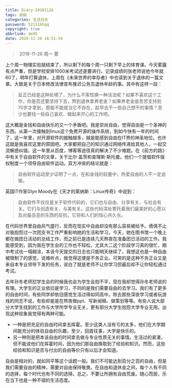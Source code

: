 ```yaml
---
title: Diary-20181126
tags: 自由
categories: 生活日志
password: 521116hqq
copyright: true
abbrlink: de95
date: 2018-11-26 16:51:59
---
```


> ​      2018-11-26                       周一                              雾

<!-- more -->

上个周一物理实验就结束了，所以剩下的每个周一只剩下早上的体育课。今天雾霾有点严重，但是学校安排1000米考试还是要进行。记录成绩的张老师说他今年就60了，明年打算退休，上周在《未来世界的幸存者》中也读到关于退休的一篇文章。大致是关于日本修改法律宣布推迟公务员退休年龄的事。其中有这样一段：

> 反正已经是这种处境了，为什么不索性换一种活法呢？如果不喜欢这个工作，你是否还要坚持下去，熬到退休拿养老金？如果养老金是苦苦支持到70岁才拿到，那能不能就当它不存在，趁早去干一些自己想干的事情？至少也要找一些自己喜欢、做起来开心的工作吧。

这大概是金钱和自由快乐的又一个矛盾吧。我是崇尚自由，觉得自由是一个圣神的东西。从第一次接触到linux这个免费开源的操作系统，到如今快有一年的时间了，这一年里，对开源软件的接触越多，越是能感到自由在IT界的神圣地位。也许这就是我喜欢这里的原因吧。大家都把自己的知识通过网络传递给其他人，一起交流解惑纠错。这一年里从百度，博客等途径真的解决了不少难题。在《前方的路》中有关于自由软件的文章，关于比尔·盖茨和查理斯·斯托曼。他们一个提倡软件版权制度一个领导自由软件运动。双方冲突的结论就是：

> 自由软件运动至少证明了一点，在和金钱的较量中，热爱自由的人不一定会输。

英国IT作家Glyn Moody在《天才的莱纳斯：Linux传奇》中说到：

> 自由软件不仅仅是关于软件代码的，它们也与自由、分享有关，与社会有关。它们与创造有关，与美有关。这些代码深处寄托着我们最美好的心愿以及对最丑恶的东西的反抗，它将和人们的恒心共久长。

在代码世界里自由风气盛行，反而在现实中自由却没有那么容易被给予。倩倩不止对我抱怨过一次团支书工作严重影响她的生活和学习，今天，她在图书馆一个晚上都在做团日活动的总结工作，而之前已是连续几天熬夜在准备团日活动的工作。我能感受到，因为我在学生会的工作也不轻松，尤其大二这个阶段学习真的很忙，期中考试也一塌糊涂，本该今天提交的日志也只能明天继续了。我想这也是一种自由被限制了的感觉，说难听点，我觉得这便是不务正业。可笑的是这种不务正业又是来自本专业领导下发的任务，说白了就是老师不让你学习但最后却不让你轻松通过考试。

去年孙冬老师怼学生会的时候我也会为学生会抱不平，现在我却觉得孙冬老师说的有理。大学生的正业依旧是学习，不同的是我们需要自由的去学习。我们有了更多的自由时间，有些同学却依旧感觉生活过得如同高中。除去那些深夜学习或者玩游戏的同志不说，有些却是是在熬夜做ppt、写新闻稿、做策划等等。有些人说大部分大学生找到的工作与大学所学专业无关，更有部分大学生抱怨大学专业无用。出现这种现象我觉得有两种可能。

- 一种是把充足的自由时间拿去挥霍。至少这类人没有亏的太多，他们在大学期间能充分的体验自由的乐趣，至少，回首往事，大学是快乐的。
- 另一种则是把本该自由的时间拿去做与专业性质无关的事情。生活过的紧凑，但不能说他们在挥霍时间，因为他们那自由换取到了经验和知识。然而，这些经验和知识是否与付出的自由等价只有以后才会知道。

自由是相对的，就如同平等这个话题一般。我们不可能达到百分之百的自由，但是我们需要自由的精神，需要对自由保持敬畏。在自由和退休金之间，每个人有不同的选择，每个时代也有不同的选择。总之，不要让所拥有自由荒废。随心而居，乐在当下也是一种不错的生活态度。
